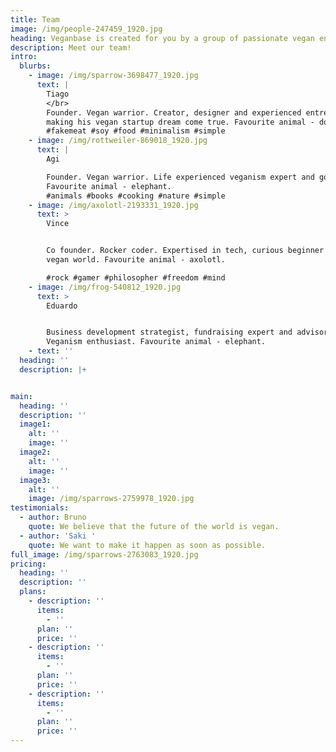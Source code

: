 ```yaml
---
title: Team
image: /img/people-247459_1920.jpg
heading: Veganbase is created for you by a group of passionate vegan enthusiasts
description: Meet our team!
intro:
  blurbs:
    - image: /img/sparrow-3698477_1920.jpg
      text: |
        Tiago
        </br>
        Founder. Vegan warrior. Creator, designer and experienced entrepreneur
        making his vegan startup dream come true. Favourite animal - donkey.
        #fakemeat #soy #food #minimalism #simple
    - image: /img/rottweiler-869018_1920.jpg
      text: |
        Agi

        Founder. Vegan warrior. Life experienced veganism expert and gospeler.
        Favourite animal - elephant. 
        #animals #books #cooking #nature #simple
    - image: /img/axolotl-2193331_1920.jpg
      text: >
        Vince


        Co founder. Rocker coder. Expertised in tech, curious beginner in the
        vegan world. Favourite animal - axolotl.

        #rock #gamer #philosopher #freedom #mind
    - image: /img/frog-540812_1920.jpg
      text: >
        Eduardo 


        Business development strategist, fundraising expert and advisor.
        Veganism enthusiast. Favourite animal - elephant. 
    - text: ''
  heading: ''
  description: |+


main:
  heading: ''
  description: ''
  image1:
    alt: ''
    image: ''
  image2:
    alt: ''
    image: ''
  image3:
    alt: ''
    image: /img/sparrows-2759978_1920.jpg
testimonials:
  - author: Bruno
    quote: We believe that the future of the world is vegan.
  - author: 'Saki '
    quote: We want to make it happen as soon as possible.
full_image: /img/sparrows-2763083_1920.jpg
pricing:
  heading: ''
  description: ''
  plans:
    - description: ''
      items:
        - ''
      plan: ''
      price: ''
    - description: ''
      items:
        - ''
      plan: ''
      price: ''
    - description: ''
      items:
        - ''
      plan: ''
      price: ''
---
```


